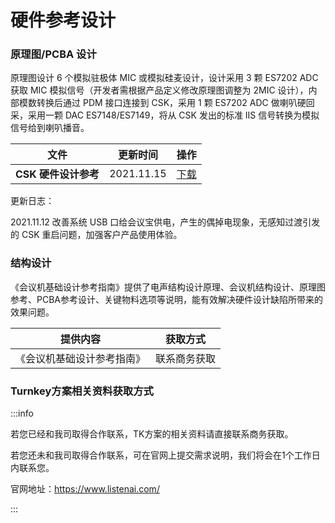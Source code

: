 # 硬件参考设计

### 原理图/PCBA 设计

原理图设计 6 个模拟驻极体 MIC 或模拟硅麦设计，设计采用 3 颗 ES7202 ADC 获取 MIC 模拟信号（开发者需根据产品定义修改原理图调整为 2MIC 设计），内部模数转换后通过 PDM 接口连接到 CSK，采用 1 颗 ES7202 ADC 做喇叭硬回采，采用一颗 DAC ES7148/ES7149，将从 CSK 发出的标准 IIS 信号转换为模拟信号给到喇叭播音。

| 文件                 | 更新时间   | 操作                                                                                                                               |
| -------------------- | ---------- | ---------------------------------------------------------------------------------------------------------------------------------- |
| **CSK 硬件设计参考** | 2021.11.15 | [下载](https://iflyos-external.oss-cn-shanghai.aliyuncs.com/public/lsopen/%E9%80%9A%E8%AF%9D%E9%99%8D%E5%99%AA/hardware_guide.zip) |

更新日志：

2021.11.12 改善系统 USB 口给会议宝供电，产生的偶掉电现象，无感知过渡引发的 CSK 重启问题，加强客户产品使用体验。



### 结构设计

《会议机基础设计参考指南》提供了电声结构设计原理、会议机结构设计、原理图参考、PCBA参考设计、关键物料选项等说明，能有效解决硬件设计缺陷所带来的效果问题。

| 提供内容                   | 获取方式     |
| -------------------------- | ------------ |
| 《会议机基础设计参考指南》 | 联系商务获取 |



### Turnkey方案相关资料获取方式

:::info

若您已经和我司取得合作联系，TK方案的相关资料请直接联系商务获取。

若您还未和我司取得合作联系，可在官网上提交需求说明，我们将会在1个工作日内联系您。

官网地址：https://www.listenai.com/

:::
